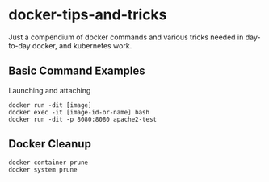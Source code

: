 # docker-tips-and-tricks
Just a compendium of docker commands and various tricks needed in day-to-day docker, and kubernetes work. 

## Basic Command Examples
Launching and attaching

```
docker run -dit [image]
docker exec -it [image-id-or-name] bash
docker run -dit -p 8080:8080 apache2-test
```

## Docker Cleanup
```
docker container prune
docker system prune
```

